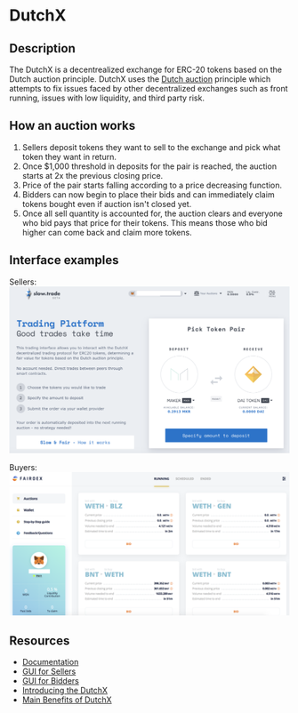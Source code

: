 # DutchX

## Description

The DutchX is a decentrealized exchange for ERC-20 tokens based on the Dutch auction principle. DutchX uses the [Dutch auction](https://en.wikipedia.org/wiki/Dutch_auction) principle which attempts to fix issues faced by other decentralized exchanges such as front running, issues with low liquidity, and third party risk.

## How an auction works
1. Sellers deposit tokens they want to sell to the exchange and pick what token they want in return.
2. Once $1,000 threshold in deposits for the pair is reached, the auction starts at 2x the previous closing price.
3. Price of the pair starts falling according to a price decreasing function.
4. Bidders can now begin to place their bids and can immediately claim tokens bought even if auction isn't closed yet.
5. Once all sell quantity is accounted for, the auction clears and everyone who bid pays that price for their tokens. This means those who bid higher can come back and claim more tokens.

## Interface examples

Sellers:
![](/assets/images/slowtrade.png)

Buyers:
![](/assets/images/fairdex.png)

## Resources

* [Documentation](https://dutchx.readthedocs.io/en/latest/index.html)
* [GUI for Sellers](https://slow.trade)  
* [GUI for Bidders](https://fairdex.net/)   
* [Introducing the DutchX](https://blog.gnosis.pm/introducing-the-gnosis-dutch-exchange-53bd3d51f9b2)
* [Main Benefits of DutchX](https://blog.gnosis.pm/the-main-benefits-of-the-dutchx-mechanism-6fc2ef6ee8b4)
